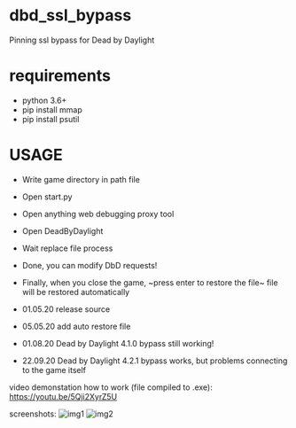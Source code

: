 # dbd_ssl_bypass
Pinning ssl bypass for Dead by Daylight

# requirements
- python 3.6+
- pip install mmap
- pip install psutil

# USAGE
- Write game directory in path file
- Open start.py
- Open anything web debugging proxy tool
- Open DeadByDaylight
- Wait replace file process
- Done, you can modify DbD requests!
- Finally, when you close the game, ~press enter to restore the file~ file will be restored automatically

- 01.05.20 release source
- 05.05.20 add auto restore file
- 01.08.20 Dead by Daylight 4.1.0 bypass still working!
- 22.09.20 Dead by Daylight 4.2.1 bypass works, but problems connecting to the game itself

video demonstation how to work (file compiled to .exe):
https://youtu.be/5Qji2XyrZ5U

screenshots:
![img1](https://i.imgur.com/GWhMrSK.png "1")
![img2](https://i.imgur.com/Jeabpku.png "2")
